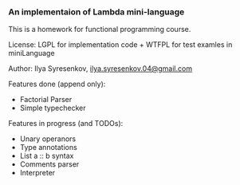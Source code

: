 ### An implementaion of Lambda mini-language

This is a homework for functional programming course.

License: LGPL for implementation code + WTFPL for test examles in miniLanguage

Author: Ilya Syresenkov, ilya.syresenkov.04@gmail.com

Features done (append only):

- Factorial Parser
- Simple typechecker

Features in progress (and TODOs):

- Unary operanors 
- Type annotations
- List a :: b syntax
- Comments parser
- Interpreter
